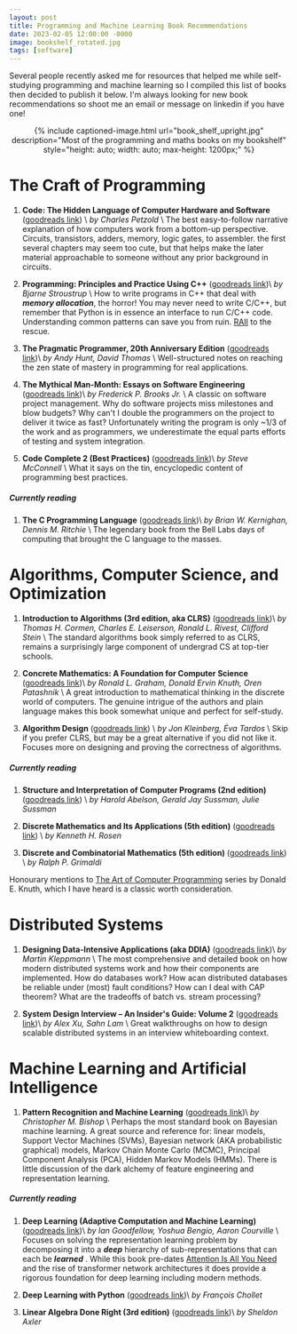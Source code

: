 ```yaml
---
layout: post
title: Programming and Machine Learning Book Recommendations
date: 2023-02-05 12:00:00 -0000
image: bookshelf_rotated.jpg
tags: [software]
---
```


Several people recently asked me for resources that helped me while self-studying programming and machine learning so I compiled this list of books then decided to publish it below. I'm always looking for new book recommendations so shoot me an email or message on linkedin if you have one!

<div style="text-align: center;">
{% include captioned-image.html url="book_shelf_upright.jpg" description="Most of the programming and maths books on my bookshelf" style="height: auto; width: auto; max-height: 1200px;" %}
</div>

# The Craft of Programming

1. **Code: The Hidden Language of Computer Hardware and Software** ([goodreads link](https://www.goodreads.com/book/show/60091440-code)) \\
*by Charles Petzold* \\
The best easy-to-follow narrative explanation of how computers work from a bottom-up perspective. Circuits, transistors, adders, memory, logic gates, to assembler. the first several chapters may seem too cute, but that helps make the later material approachable to someone without any prior background in circuits.

1. **Programming: Principles and Practice Using C++** ([goodreads link](https://www.goodreads.com/book/show/2914066-programming))\\
*by Bjarne Stroustrup* \\
How to write programs in C++ that deal with ***memory allocation***, the horror! You may never need to write C/C++, but remember that Python is in essence an interface to run C/C++ code. Understanding common patterns can save you from ruin. [RAII](https://en.wikipedia.org/wiki/Resource_acquisition_is_initialization) to the rescue.

1. **The Pragmatic Programmer, 20th Anniversary Edition** ([goodreads link](https://www.goodreads.com/book/show/60633459-the-pragmatic-programmer-20th-anniversary-edition-your-journey-to-maste))\\
*by Andy Hunt, David Thomas* \\
Well-structured notes on reaching the zen state of mastery in programming for real applications.

1. **The Mythical Man-Month: Essays on Software Engineering** ([goodreads link](https://www.goodreads.com/book/show/13629.The_Mythical_Man_Month))\\
*by Frederick P. Brooks Jr.* \\
A classic on software project management. Why do software projects miss milestones and blow budgets? Why can't I double the programmers on the project to deliver it twice as fast? Unfortunately writing the program is only ~1/3 of the work and as programmers, we underestimate the equal parts efforts of testing and system integration.

1. **Code Complete 2 (Best Practices)** ([goodreads link](https://www.goodreads.com/book/show/4845.Code_Complete))\\
*by Steve McConnell* \\
What it says on the tin, encyclopedic content of programming best practices.


##### Currently reading

1. **The C Programming Language** ([goodreads link](https://www.goodreads.com/book/show/515601.The_C_Programming_Language))\\
*by Brian W. Kernighan, Dennis M. Ritchie* \\
The legendary book from the Bell Labs days of computing that brought the C language to the masses.


# Algorithms, Computer Science, and Optimization

1. **Introduction to Algorithms (3rd edition, aka CLRS)** ([goodreads link](https://www.goodreads.com/book/show/108986.Introduction_to_Algorithms))\\
*by Thomas H. Cormen, Charles E. Leiserson, Ronald L. Rivest, Clifford Stein* \\
The standard algorithms book simply referred to as CLRS, remains a surprisingly large component of undergrad CS at top-tier schools.

1. **Concrete Mathematics: A Foundation for Computer Science** ([goodreads link](https://www.goodreads.com/book/show/112243.Concrete_Mathematics))\\
*by Ronald L. Graham, Donald Ervin Knuth, Oren Patashnik* \\
A great introduction to mathematical thinking in the discrete world of computers. The genuine intrigue of the authors and plain language makes this book somewhat unique and perfect for self-study.

1. **Algorithm Design** ([goodreads link](https://www.goodreads.com/book/show/145055.Algorithm_Design)) \\
*by Jon Kleinberg, Éva Tardos* \\
Skip if you prefer CLRS, but may be a great alternative if you did not like it. Focuses more on designing and proving the correctness of algorithms.

##### Currently reading

1. **Structure and Interpretation of Computer Programs (2nd edition)** ([goodreads link](https://www.goodreads.com/book/show/43713.Structure_and_Interpretation_of_Computer_Programs)) \\
*by Harold Abelson, Gerald Jay Sussman, Julie Sussman*


1. **Discrete Mathematics and Its Applications (5th edition)** ([goodreads link](https://www.goodreads.com/book/show/1800803.Discrete_Mathematics_and_Its_Applications)) \\
*by Kenneth H. Rosen*

1. **Discrete and Combinatorial Mathematics (5th edition)** ([goodreads link](https://www.goodreads.com/book/show/1575542.Discrete_and_Combinatorial_Mathematics)) \\
*by Ralph P. Grimaldi*

Honourary mentions to [The Art of Computer Programming](https://www-cs-staff.stanford.edu/~knuth/taocp.html) series by Donald E. Knuth, which I have heard is a classic worth consideration.


# Distributed Systems

1. **Designing Data-Intensive Applications (aka DDIA)** ([goodreads link](https://www.goodreads.com/book/show/23463279-designing-data-intensive-applications))\\
*by Martin Kleppmann* \\
The most comprehensive and detailed book on how modern distributed systems work and how their components are implemented. How do databases work? How acan distributed databases be reliable under (most) fault conditions? How can I deal with CAP theorem? What are the tradeoffs of batch vs. stream processing?

1. **System Design Interview – An Insider's Guide: Volume 2** ([goodreads link](https://www.goodreads.com/book/show/60631342-system-design-interview-an-insider-s-guide))\\
*by Alex Xu, Sahn Lam* \\
Great walkthroughs on how to design scalable distributed systems in an interview whiteboarding context.

# Machine Learning and Artificial Intelligence

1. **Pattern Recognition and Machine Learning** ([goodreads link](https://www.goodreads.com/book/show/55881.Pattern_Recognition_and_Machine_Learning?ac=1&from_search=true&qid=xafeIOEA8y&rank=2))\\
*by Christopher M. Bishop* \\
Perhaps the most standard book on Bayesian machine learning. A great source and reference for: linear models, Support Vector Machines (SVMs), Bayesian network (AKA probabilistic graphical) models, Markov Chain Monte Carlo (MCMC), Principal Component Analysis (PCA), Hidden Markov Models (HMMs). There is little discussion of the dark alchemy of feature engineering and representation learning.

##### Currently reading

1. **Deep Learning (Adaptive Computation and Machine Learning)** ([goodreads link](https://www.goodreads.com/book/show/24072897-deep-learning))\\
*by Ian Goodfellow, Yoshua Bengio, Aaron Courville* \\
Focuses on solving the representation learning problem by decomposing it into a ***deep*** hierarchy of sub-representations that can each be ***learned*** . While this book pre-dates [Attention Is All You Need](https://arxiv.org/abs/1706.03762) and the rise of transformer network architectures it does provide a rigorous foundation for deep learning including modern methods.

1. **Deep Learning with Python** ([goodreads link](https://www.goodreads.com/book/show/33986067-deep-learning-with-python))\\
*by François Chollet*

1. **Linear Algebra Done Right (3rd edition)** ([goodreads link](https://www.goodreads.com/book/show/24848812-linear-algebra-done-right))\\
*by Sheldon Axler*